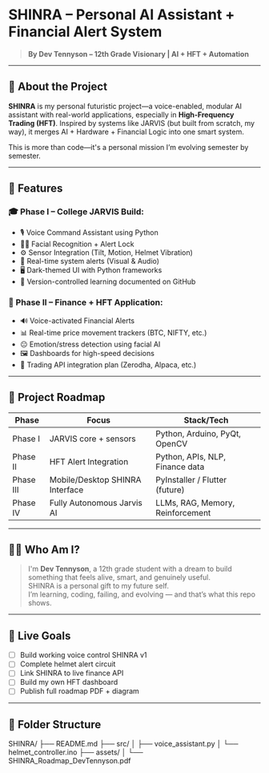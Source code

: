 # SHINRA – Personal AI Assistant + Financial Alert System

> **By Dev Tennyson – 12th Grade Visionary | AI + HFT + Automation**

---

## 🧠 About the Project

**SHINRA** is my personal futuristic project—a voice-enabled, modular AI assistant with real-world applications, especially in **High-Frequency Trading (HFT)**. Inspired by systems like JARVIS (but built from scratch, my way), it merges AI + Hardware + Financial Logic into one smart system.

This is more than code—it's a personal mission I’m evolving semester by semester.

---

## 🧩 Features

### 🎓 Phase I – College JARVIS Build:
- 🎙 Voice Command Assistant using Python
- 🧑‍💻 Facial Recognition + Alert Lock
- ⚙️ Sensor Integration (Tilt, Motion, Helmet Vibration)
- 📢 Real-time system alerts (Visual & Audio)
- 🖥 Dark-themed UI with Python frameworks
- 🧾 Version-controlled learning documented on GitHub

### 💼 Phase II – Finance + HFT Application:
- 🔊 Voice-activated Financial Alerts
- 📊 Real-time price movement trackers (BTC, NIFTY, etc.)
- 😐 Emotion/stress detection using facial AI
- 🖼 Dashboards for high-speed decisions
- 🔌 Trading API integration plan (Zerodha, Alpaca, etc.)

---

## 🧭 Project Roadmap

| Phase      | Focus                           | Stack/Tech                        |
|------------|----------------------------------|------------------------------------|
| Phase I    | JARVIS core + sensors            | Python, Arduino, PyQt, OpenCV     |
| Phase II   | HFT Alert Integration            | Python, APIs, NLP, Finance data   |
| Phase III  | Mobile/Desktop SHINRA Interface  | PyInstaller / Flutter (future)    |
| Phase IV   | Fully Autonomous Jarvis AI       | LLMs, RAG, Memory, Reinforcement  |

---

## 🧑‍💻 Who Am I?

> I'm **Dev Tennyson**, a 12th grade student with a dream to build something that feels alive, smart, and genuinely useful.  
> SHINRA is a personal gift to my future self.  
> I’m learning, coding, failing, and evolving — and that’s what this repo shows.

---

## 🚀 Live Goals
- [ ] Build working voice control SHINRA v1
- [ ] Complete helmet alert circuit
- [ ] Link SHINRA to live finance API
- [ ] Build my own HFT dashboard
- [ ] Publish full roadmap PDF + diagram

---

## 📂 Folder Structure 
SHINRA/
├── README.md
├── src/
│   ├── voice_assistant.py
│   └── helmet_controller.ino
├── assets/
│   └── SHINRA_Roadmap_DevTennyson.pdf
